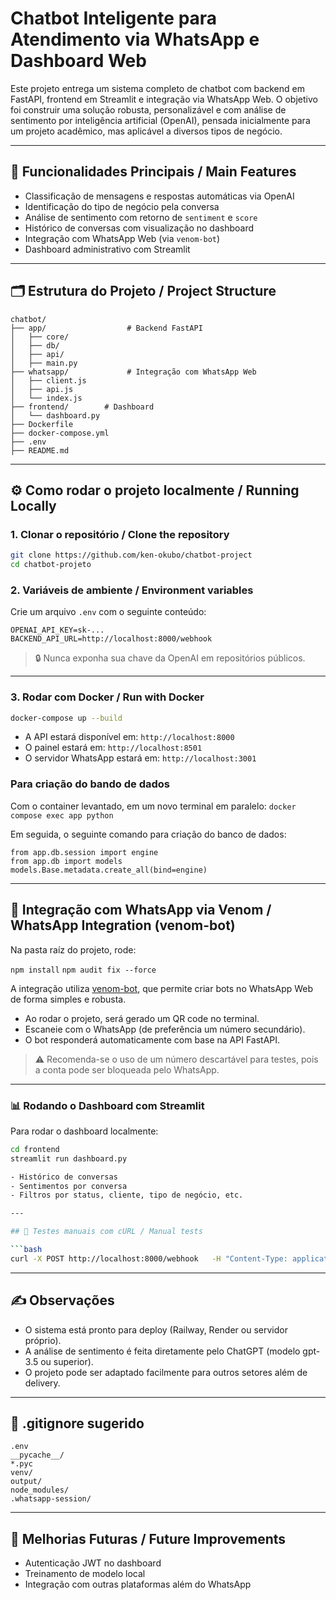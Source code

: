 # Chatbot Inteligente para Atendimento via WhatsApp e Dashboard Web

Este projeto entrega um sistema completo de chatbot com backend em FastAPI, frontend em Streamlit e integração via WhatsApp Web. O objetivo foi construir uma solução robusta, personalizável e com análise de sentimento por inteligência artificial (OpenAI), pensada inicialmente para um projeto acadêmico, mas aplicável a diversos tipos de negócio.

---

## 🧠 Funcionalidades Principais / Main Features

- Classificação de mensagens e respostas automáticas via OpenAI
- Identificação do tipo de negócio pela conversa
- Análise de sentimento com retorno de `sentiment` e `score`
- Histórico de conversas com visualização no dashboard
- Integração com WhatsApp Web (via `venom-bot`)
- Dashboard administrativo com Streamlit

---

## 🗂 Estrutura do Projeto / Project Structure

```
chatbot/
├── app/                  # Backend FastAPI
│   ├── core/
│   ├── db/
│   ├── api/
│   ├── main.py
├── whatsapp/             # Integração com WhatsApp Web
│   ├── client.js
│   ├── api.js
│   └── index.js
├── frontend/        # Dashboard
│   └── dashboard.py
├── Dockerfile
├── docker-compose.yml
├── .env
├── README.md
```

---

## ⚙️ Como rodar o projeto localmente / Running Locally

### 1. Clonar o repositório / Clone the repository

```bash
git clone https://github.com/ken-okubo/chatbot-project
cd chatbot-projeto
```

### 2. Variáveis de ambiente / Environment variables

Crie um arquivo `.env` com o seguinte conteúdo:

```
OPENAI_API_KEY=sk-...
BACKEND_API_URL=http://localhost:8000/webhook
```

> 🔒 Nunca exponha sua chave da OpenAI em repositórios públicos.

---

### 3. Rodar com Docker / Run with Docker

```bash
docker-compose up --build
```

- A API estará disponível em: `http://localhost:8000`
- O painel estará em: `http://localhost:8501`
- O servidor WhatsApp estará em: `http://localhost:3001`

### Para criação do bando de dados

Com o container levantado, em um novo terminal em paralelo:
`docker compose exec app python`

Em seguida, o seguinte comando para criação do banco de dados:

```
from app.db.session import engine
from app.db import models
models.Base.metadata.create_all(bind=engine)
```

---

## 📱 Integração com WhatsApp via Venom / WhatsApp Integration (venom-bot)

Na pasta raíz do projeto, rode:

`npm install`
`npm audit fix --force`

A integração utiliza [venom-bot](https://github.com/orkestral/venom), que permite criar bots no WhatsApp Web de forma simples e robusta.

- Ao rodar o projeto, será gerado um QR code no terminal.
- Escaneie com o WhatsApp (de preferência um número secundário).
- O bot responderá automaticamente com base na API FastAPI.

> ⚠️ Recomenda-se o uso de um número descartável para testes, pois a conta pode ser bloqueada pelo WhatsApp.

---

### 📊 Rodando o Dashboard com Streamlit

Para rodar o dashboard localmente:

````bash
cd frontend
streamlit run dashboard.py

- Histórico de conversas
- Sentimentos por conversa
- Filtros por status, cliente, tipo de negócio, etc.

---

## 🧪 Testes manuais com cURL / Manual tests

```bash
curl -X POST http://localhost:8000/webhook   -H "Content-Type: application/json"   -d '{"user_number": "+551199999999", "message": "Quais sabores de pizza vocês têm?"}'
````

---

## ✍️ Observações

- O sistema está pronto para deploy (Railway, Render ou servidor próprio).
- A análise de sentimento é feita diretamente pelo ChatGPT (modelo gpt-3.5 ou superior).
- O projeto pode ser adaptado facilmente para outros setores além de delivery.

---

## 📁 .gitignore sugerido

```
.env
__pycache__/
*.pyc
venv/
output/
node_modules/
.whatsapp-session/
```

---

## 📌 Melhorias Futuras / Future Improvements

- Autenticação JWT no dashboard
- Treinamento de modelo local
- Integração com outras plataformas além do WhatsApp
